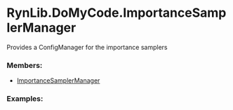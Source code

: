 # <a id="RynLib.DoMyCode.ImportanceSamplerManager">RynLib.DoMyCode.ImportanceSamplerManager</a>
    
Provides a ConfigManager for the importance samplers

### Members:

  - [ImportanceSamplerManager](ImportanceSamplerManager/ImportanceSamplerManager.md)

### Examples:

